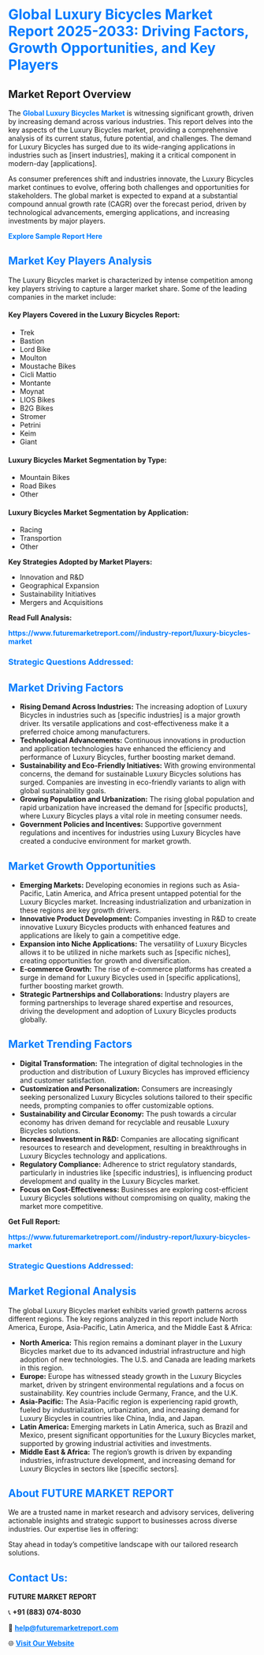 <h1 style="color: #007BFF;">Global Luxury Bicycles Market Report 2025-2033: Driving Factors, Growth Opportunities, and Key Players</h1>

<section id="overview">
<h2>Market Report Overview</h2>
<p>The <a href="https://www.futuremarketreport.com//industry-report/luxury-bicycles-market" style="color: #007BFF; text-decoration: none;"><strong>Global Luxury Bicycles Market</strong></a> is witnessing significant growth, driven by increasing demand across various industries. This report delves into the key aspects of the Luxury Bicycles market, providing a comprehensive analysis of its current status, future potential, and challenges. The demand for Luxury Bicycles has surged due to its wide-ranging applications in industries such as [insert industries], making it a critical component in modern-day [applications].</p>
<p>As consumer preferences shift and industries innovate, the Luxury Bicycles market continues to evolve, offering both challenges and opportunities for stakeholders. The global market is expected to expand at a substantial compound annual growth rate (CAGR) over the forecast period, driven by technological advancements, emerging applications, and increasing investments by major players.</p>
</section>

<section id="overview">
<p><a href="https://www.futuremarketreport.com//request-sample/reportId=85822" style="color: #007BFF; text-decoration: none;"><strong>Explore Sample Report Here</strong></a></p>
</section>

<section id="key-players">
<h2 style="color: #007BFF;">Market Key Players Analysis</h2>
<p>The Luxury Bicycles market is characterized by intense competition among key players striving to capture a larger market share. Some of the leading companies in the market include:</p>
<h4>Key Players Covered in the Luxury Bicycles Report:</h4>
<ul><li>Trek</li><li>Bastion</li><li>Lord Bike</li><li>Moulton</li><li>Moustache Bikes</li><li>Cicli Mattio</li><li>Montante</li><li>Moynat</li><li>LIOS Bikes</li><li>B2G Bikes</li><li>Stromer</li><li>Petrini</li><li>Keim</li><li>Giant</li></ul>
<h4>Luxury Bicycles Market Segmentation by Type:</h4>
<ul><li>Mountain Bikes</li><li>Road Bikes</li><li>Other</li></ul>

<h4>Luxury Bicycles Market Segmentation by Application:</h4>
<ul><li>Racing</li><li>Transportion</li><li>Other</li></ul>
<p><strong>Key Strategies Adopted by Market Players:</strong></p>
<ul>
<li>Innovation and R&D</li>
<li>Geographical Expansion</li>
<li>Sustainability Initiatives</li>
<li>Mergers and Acquisitions</li>
</ul>
</section>

<section>
<p><strong>Read Full Analysis: </strong></p><a href="https://www.futuremarketreport.com//industry-report/luxury-bicycles-market" style="color: #007BFF; text-decoration: none;"><strong>https://www.futuremarketreport.com//industry-report/luxury-bicycles-market</strong></a>
<h3 style="color: #007BFF;">Strategic Questions Addressed:</h3>
</section>

<section id="driving-factors">
<h2 style="color: #007BFF;">Market Driving Factors</h2>
<ul>
<li><strong>Rising Demand Across Industries:</strong> The increasing adoption of Luxury Bicycles in industries such as [specific industries] is a major growth driver. Its versatile applications and cost-effectiveness make it a preferred choice among manufacturers.</li>
<li><strong>Technological Advancements:</strong> Continuous innovations in production and application technologies have enhanced the efficiency and performance of Luxury Bicycles, further boosting market demand.</li>
<li><strong>Sustainability and Eco-Friendly Initiatives:</strong> With growing environmental concerns, the demand for sustainable Luxury Bicycles solutions has surged. Companies are investing in eco-friendly variants to align with global sustainability goals.</li>
<li><strong>Growing Population and Urbanization:</strong> The rising global population and rapid urbanization have increased the demand for [specific products], where Luxury Bicycles plays a vital role in meeting consumer needs.</li>
<li><strong>Government Policies and Incentives:</strong> Supportive government regulations and incentives for industries using Luxury Bicycles have created a conducive environment for market growth.</li>
</ul>
</section>

<section id="growth-opportunities">
<h2 style="color: #007BFF;">Market Growth Opportunities</h2>
<ul>
<li><strong>Emerging Markets:</strong> Developing economies in regions such as Asia-Pacific, Latin America, and Africa present untapped potential for the Luxury Bicycles market. Increasing industrialization and urbanization in these regions are key growth drivers.</li>
<li><strong>Innovative Product Development:</strong> Companies investing in R&D to create innovative Luxury Bicycles products with enhanced features and applications are likely to gain a competitive edge.</li>
<li><strong>Expansion into Niche Applications:</strong> The versatility of Luxury Bicycles allows it to be utilized in niche markets such as [specific niches], creating opportunities for growth and diversification.</li>
<li><strong>E-commerce Growth:</strong> The rise of e-commerce platforms has created a surge in demand for Luxury Bicycles used in [specific applications], further boosting market growth.</li>
<li><strong>Strategic Partnerships and Collaborations:</strong> Industry players are forming partnerships to leverage shared expertise and resources, driving the development and adoption of Luxury Bicycles products globally.</li>
</ul>
</section>

<section id="trending-factors">
<h2 style="color: #007BFF;">Market Trending Factors</h2>
<ul>
<li><strong>Digital Transformation:</strong> The integration of digital technologies in the production and distribution of Luxury Bicycles has improved efficiency and customer satisfaction.</li>
<li><strong>Customization and Personalization:</strong> Consumers are increasingly seeking personalized Luxury Bicycles solutions tailored to their specific needs, prompting companies to offer customizable options.</li>
<li><strong>Sustainability and Circular Economy:</strong> The push towards a circular economy has driven demand for recyclable and reusable Luxury Bicycles solutions.</li>
<li><strong>Increased Investment in R&D:</strong> Companies are allocating significant resources to research and development, resulting in breakthroughs in Luxury Bicycles technology and applications.</li>
<li><strong>Regulatory Compliance:</strong> Adherence to strict regulatory standards, particularly in industries like [specific industries], is influencing product development and quality in the Luxury Bicycles market.</li>
<li><strong>Focus on Cost-Effectiveness:</strong> Businesses are exploring cost-efficient Luxury Bicycles solutions without compromising on quality, making the market more competitive.</li>
</ul>
</section>

<section>
<p><strong>Get Full Report: </strong></p><a href="https://www.futuremarketreport.com//industry-report/luxury-bicycles-market" style="color: #007BFF; text-decoration: none;"><strong>https://www.futuremarketreport.com//industry-report/luxury-bicycles-market</strong></a>
<h3 style="color: #007BFF;">Strategic Questions Addressed:</h3>
</section>


<section id="regional-analysis">
<h2 style="color: #007BFF;">Market Regional Analysis</h2>
<p>The global Luxury Bicycles market exhibits varied growth patterns across different regions. The key regions analyzed in this report include North America, Europe, Asia-Pacific, Latin America, and the Middle East & Africa:</p>
<ul>
<li><strong>North America:</strong> This region remains a dominant player in the Luxury Bicycles market due to its advanced industrial infrastructure and high adoption of new technologies. The U.S. and Canada are leading markets in this region.</li>
<li><strong>Europe:</strong> Europe has witnessed steady growth in the Luxury Bicycles market, driven by stringent environmental regulations and a focus on sustainability. Key countries include Germany, France, and the U.K.</li>
<li><strong>Asia-Pacific:</strong> The Asia-Pacific region is experiencing rapid growth, fueled by industrialization, urbanization, and increasing demand for Luxury Bicycles in countries like China, India, and Japan.</li>
<li><strong>Latin America:</strong> Emerging markets in Latin America, such as Brazil and Mexico, present significant opportunities for the Luxury Bicycles market, supported by growing industrial activities and investments.</li>
<li><strong>Middle East & Africa:</strong> The region’s growth is driven by expanding industries, infrastructure development, and increasing demand for Luxury Bicycles in sectors like [specific sectors].</li>
</ul>
</section>

<footer>
<h2 style="color: #007BFF;">About FUTURE MARKET REPORT</h2>
<p>We are a trusted name in market research and advisory services, delivering actionable insights and strategic support to businesses across diverse industries. Our expertise lies in offering:</p>

<p>Stay ahead in today’s competitive landscape with our tailored research solutions.</p>

<h2 style="color: #007BFF;">Contact Us:</h2>
<p><strong>FUTURE MARKET REPORT</strong></p>
<p>📞 <strong>+91 (883) 074-8030</strong></p>
<p>📧 <strong><a href="mailto:help@futuremarketreport.com" style="color: #007BFF;">help@futuremarketreport.com</a></strong></p>
<p>🌐 <strong><a href="https://www.futuremarketreport.com/" style="color: #007BFF;">Visit Our Website</a></strong></p>
</footer>